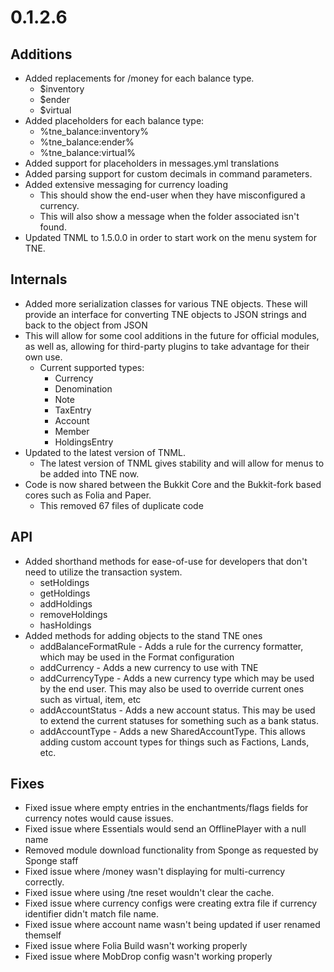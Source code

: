# 0.1.2.6

## Additions
- Added replacements for /money for each balance type.
  - $inventory
  - $ender
  - $virtual
- Added placeholders for each balance type:
  - %tne_balance:inventory%
  - %tne_balance:ender%
  - %tne_balance:virtual%
- Added support for placeholders in messages.yml translations
- Added parsing support for custom decimals in command parameters.
- Added extensive messaging for currency loading
  - This should show the end-user when they have misconfigured a currency.
  - This will also show a message when the folder associated isn't found.
- Updated TNML to 1.5.0.0 in order to start work on the menu system for TNE.

## Internals
- Added more serialization classes for various TNE objects. These will provide an interface for converting TNE objects to JSON strings and back to the object from JSON
- This will allow for some cool additions in the future for official modules, as well as, allowing for third-party plugins to take advantage for their own use.
  - Current supported types:
    - Currency
    - Denomination
    - Note
    - TaxEntry
    - Account
    - Member
    - HoldingsEntry
- Updated to the latest version of TNML.
  - The latest version of TNML gives stability and will allow for menus to be added into TNE now.
- Code is now shared between the Bukkit Core and the Bukkit-fork based cores such as Folia and Paper.
  - This removed 67 files of duplicate code

## API
- Added shorthand methods for ease-of-use for developers that don't need to utilize the transaction system.
  - setHoldings
  - getHoldings
  - addHoldings
  - removeHoldings
  - hasHoldings
- Added methods for adding objects to the stand TNE ones
  - addBalanceFormatRule - Adds a rule for the currency formatter, which may be used in the Format configuration
  - addCurrency - Adds a new currency to use with TNE
  - addCurrencyType - Adds a new currency type which may be used by the end user. This may also be used to override current ones such as virtual, item, etc
  - addAccountStatus - Adds a new account status. This may be used to extend the current statuses for something such as a bank status.
  - addAccountType - Adds a new SharedAccountType. This allows adding custom account types for things such as Factions, Lands, etc.

## Fixes
- Fixed issue where empty entries in the enchantments/flags fields for currency notes would cause issues.
- Fixed issue where Essentials would send an OfflinePlayer with a null name
- Removed module download functionality from Sponge as requested by Sponge staff
- Fixed issue where /money wasn't displaying for multi-currency correctly.
- Fixed issue where using /tne reset wouldn't clear the cache.
- Fixed issue where currency configs were creating extra file if currency identifier didn't match file name.
- Fixed issue where account name wasn't being updated if user renamed themself
- Fixed issue where Folia Build wasn't working properly
- Fixed issue where MobDrop config wasn't working properly